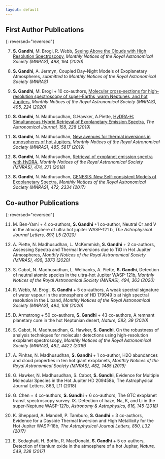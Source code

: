 ```yaml
---
layout: default
---
```


## First Author Publications 

{: reversed="reversed"}

7. **S. Gandhi**, M. Brogi, R. Webb,
[Seeing Above the Clouds with High Resolution Spectroscopy](https://ui.adsabs.harvard.edu/abs/2020MNRAS.498..194G/abstract), 
_Monthly Notices of the Royal Astronomical Society (MNRAS), 498, 194 (2020)_

6. **S. Gandhi**, A. Jermyn, 
Coupled Day-Night Models of Exoplanetary Atmospheres, 
_submitted to Monthly Notices of the Royal Astronomical Society (MNRAS)_

5. **S. Gandhi**, M. Brogi + 10 co-authors, 
[Molecular cross-sections for high-resolution spectroscopy of super-Earths, warm Neptunes, and hot Jupiters](https://ui.adsabs.harvard.edu/abs/2020MNRAS.495..224G/abstract), 
_Monthly Notices of the Royal Astronomical Society (MNRAS), 495, 224 (2020)_

4. **S. Gandhi**, N. Madhusudhan, G.Hawker, A.Piette, 
[HyDRA-H: Simultaneous Hybrid Retrieval of Exoplanetary Emission Spectra](https://ui.adsabs.harvard.edu/abs/2019AJ....158..228G/abstract), 
_The Astronomical Journal, 158, 228 (2019)_

3. **S. Gandhi**, N. Madhusudhan, 
[New avenues for thermal inversions in atmospheres of hot Jupiters](https://ui.adsabs.harvard.edu/abs/2019MNRAS.485.5817G/abstract), 
_Monthly Notices of the Royal Astronomical Society (MNRAS), 485, 5817 (2019)_

2. **S. Gandhi**, N. Madhusudhan, 
[Retrieval of exoplanet emission spectra with HyDRA](https://ui.adsabs.harvard.edu/abs/2018MNRAS.474..271G/abstract), 
_Monthly Notices of the Royal Astronomical Society (MNRAS), 474, 271 (2018)_

1. **S. Gandhi**, N. Madhusudhan, 
[GENESIS: New Self-consistent Models of Exoplanetary Spectra](https://ui.adsabs.harvard.edu/abs/2017MNRAS.472.2334G/abstract), 
_Monthly Notices of the Royal Astronomical Society (MNRAS), 472, 2334 (2017)_

## Co-author Publications 

{: reversed="reversed"}

11. M. Ben-Yami + 4 co-authors, **S. Gandhi** +1 co-author, 
Neutral Cr and V in the atmosphere of ultra hot jupiter WASP-121 b,
_The Astrophysical Journal Letters, 897, L5 (2020)_

10. A. Piette, N. Madhusudhan, L. McKemmish, **S. Gandhi** + 2 co-authors, 
Assessing Spectra and Thermal Inversions due to TiO in Hot Jupiter Atmospheres, 
_Monthly Notices of the Royal Astronomical Society (MNRAS), 496, 3870 (2020)_

9. S. Cabot, N. Madhusudhan, L. Welbanks, A. Piette, **S. Gandhi**, 
Detection of neutral atomic species in the ultra-hot Jupiter WASP-121b, 
_Monthly Notices of the Royal Astronomical Society (MNRAS), 494, 363 (2020)_

8. R. Webb, M. Brogi, **S. Gandhi** + 5 co-authors, 
A weak spectral signature of water vapour in the atmosphere of HD 179949 b at high spectral resolution in the L band, 
_Monthly Notices of the Royal Astronomical Society (MNRAS), 494, 108 (2020)_

7. D. Armstrong + 50 co-authors, **S. Gandhi** + 43 co-authors, 
A remnant planetary core in the hot Neptunian desert, 
_Nature, 583, 39 (2020)_

6. S. Cabot, N. Madhusudhan, G. Hawker, **S. Gandhi**, 
On the robustness of analysis techniques for molecular detections using high-resolution exoplanet spectroscopy, 
_Monthly Notices of the Royal Astronomical Society (MNRAS), 482, 4422 (2019)_

5. A. Pinhas, N. Madhusudhan, **S. Gandhi** + 1 co-author, 
H2O abundances and cloud properties in ten hot giant exoplanets, 
_Monthly Notices of the Royal Astronomical Society (MNRAS), 482, 1485 (2019)_

4. G. Hawker, N. Madhusudhan, S. Cabot, **S. Gandhi**, 
Evidence for Multiple Molecular Species in the Hot Jupiter HD 209458b, 
The Astrophysical Journal Letters, 863, L11 (2018)

3. G. Chen + 4 co-authors, **S. Gandhi** + 6 co-authors, 
The GTC exoplanet transit spectroscopy survey. IX. Detection of haze, Na, K, and Li in the super-Neptune WASP-127b, 
_Astronomy & Astrophysics, 616, 145 (2018)_

2. K. Sheppard, A. Mandell, P. Tamburo, **S. Gandhi** + 3 co-authors, 
Evidence for a Dayside Thermal Inversion and High Metallicity for the Hot Jupiter WASP-18b, 
_The Astrophysical Journal Letters, 850, L32 (2017)_

1. E. Sedaghati, H. Boffin, R. MacDonald, **S. Gandhi** + 5 co-authors, 
Detection of titanium oxide in the atmosphere of a hot Jupiter, 
_Nature, 549, 238 (2017)_
